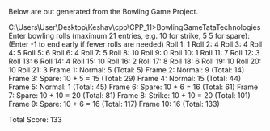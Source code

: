 Below are out generated from the Bowling Game Project.

C:\Users\User\Desktop\Keshav\cpp\CPP_11>BowlingGameTataTechnologies
Enter bowling rolls (maximum 21 entries, e.g. 10 for strike, 5 5 for spare):
(Enter -1 to end early if fewer rolls are needed)
Roll 1: 1
Roll 2: 4
Roll 3: 4
Roll 4: 5
Roll 5: 6
Roll 6: 4
Roll 7: 5
Roll 8: 10
Roll 9: 0
Roll 10: 1
Roll 11: 7
Roll 12: 3
Roll 13: 6
Roll 14: 4
Roll 15: 10
Roll 16: 2
Roll 17: 8
Roll 18: 6
Roll 19: 10
Roll 20: 10
Roll 21: 3
Frame 1: Normal: 5 (Total: 5)
Frame 2: Normal: 9 (Total: 14)
Frame 3: Spare: 10 + 5 = 15 (Total: 29)
Frame 4: Normal: 15 (Total: 44)
Frame 5: Normal: 1 (Total: 45)
Frame 6: Spare: 10 + 6 = 16 (Total: 61)
Frame 7: Spare: 10 + 10 = 20 (Total: 81)
Frame 8: Strike: 10 + 10 = 20 (Total: 101)
Frame 9: Spare: 10 + 6 = 16 (Total: 117)
Frame 10: 16 (Total: 133)

Total Score: 133
